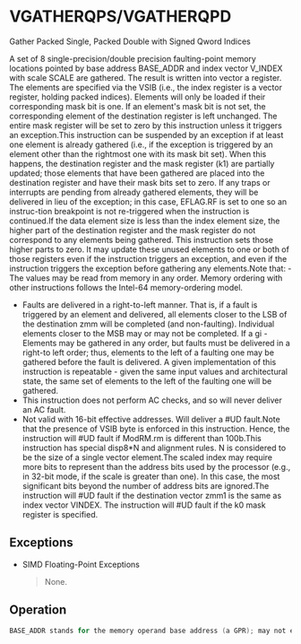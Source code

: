 # VGATHERQPS/VGATHERQPD

Gather Packed Single, Packed Double with Signed Qword Indices

A set of 8 single-precision/double precision faulting-point memory locations pointed by base address BASE_ADDR and index vector V_INDEX with scale SCALE are gathered.
The result is written into vector a register.
The elements are specified via the VSIB (i.e., the index register is a vector register, holding packed indices).
Elements will only be loaded if their corresponding mask bit is one.
If an element's mask bit is not set, the corresponding element of the destination register is left unchanged.
The entire mask register will be set to zero by this instruction unless it triggers an exception.This instruction can be suspended by an exception if at least one element is already gathered (i.e., if the exception is triggered by an element other than the rightmost one with its mask bit set).
When this happens, the destination register and the mask register (k1) are partially updated; those elements that have been gathered are placed into the destination register and have their mask bits set to zero.
If any traps or interrupts are pending from already gathered elements, they will be delivered in lieu of the exception; in this case, EFLAG.RF is set to one so an instruc-tion breakpoint is not re-triggered when the instruction is continued.If the data element size is less than the index element size, the higher part of the destination register and the mask register do not correspond to any elements being gathered.
This instruction sets those higher parts to zero.
It may update these unused elements to one or both of those registers even if the instruction triggers an exception, and even if the instruction triggers the exception before gathering any elements.Note that: - The values may be read from memory in any order.
Memory ordering with other instructions follows the Intel-64 memory-ordering model.
- Faults are delivered in a right-to-left manner.
That is, if a fault is triggered by an element and delivered, all elements closer to the LSB of the destination zmm will be completed (and non-faulting).
Individual elements closer to the MSB may or may not be completed.
If a gi - Elements may be gathered in any order, but faults must be delivered in a right-to left order; thus, elements to the left of a faulting one may be gathered before the fault is delivered.
A given implementation of this instruction is repeatable - given the same input values and architectural state, the same set of elements to the left of the faulting one will be gathered.
- This instruction does not perform AC checks, and so will never deliver an AC fault.
- Not valid with 16-bit effective addresses.
Will deliver a #UD fault.Note that the presence of VSIB byte is enforced in this instruction.
Hence, the instruction will #UD fault if ModRM.rm is different than 100b.This instruction has special disp8*N and alignment rules.
N is considered to be the size of a single vector element.The scaled index may require more bits to represent than the address bits used by the processor (e.g., in 32-bit mode, if the scale is greater than one).
In this case, the most significant bits beyond the number of address bits are ignored.The instruction will #UD fault if the destination vector zmm1 is the same as index vector VINDEX.
The instruction will #UD fault if the k0 mask register is specified.

## Exceptions

- SIMD Floating-Point Exceptions
  > None.

## Operation

```C
BASE_ADDR stands for the memory operand base address (a GPR); may not existVINDEX stands for the memory operand vector of indices (a ZMM register)SCALE stands for the memory operand scalar (1, 2, 4 or 8)DISP is the optional 1 or 4 byte displacementVGATHERQPS (EVEX encoded version)(KL, VL) = (2, 128), (4, 256), (8, 512)FOR j := 0 TO KL-1i := j * 32k := j * 64IF k1[j] OR *no writemask*THEN DEST[i+31:i] := MEM[BASE_ADDR + (VINDEX[k+63:k]) * SCALE + DISP]k1[j] := 0ELSE *DEST[i+31:i] := remains unchanged*FI;ENDFORk1[MAX_KL-1:KL] := 0DEST[MAXVL-1:VL/2] := 0VGATHERQPD (EVEX encoded version)(KL, VL) = (2, 128), (4, 256), (8, 512)FOR j := 0 TO KL-1i := j * 64IF k1[j] OR *no writemask*THEN DEST[i+63:i] := MEM[BASE_ADDR + (VINDEX[i+63:i]) * SCALE + DISP]k1[j] := 0ELSE *DEST[i+63:i] := remains unchanged*FI;ENDFORIntel C/C++ Compiler Intrinsic EquivalentVGATHERQPD __m512d _mm512_i64gather_pd( __m512i vdx, void * base, int scale);VGATHERQPD __m512d _mm512_mask_i64gather_pd(__m512d s, __mmask8 k, __m512i vdx, void * base, int scale);VGATHERQPD __m256d _mm256_mask_i64gather_pd(__m256d s, __mmask8 k, __m256i vdx, void * base, int scale);VGATHERQPD __m128d _mm_mask_i64gather_pd(__m128d s, __mmask8 k, __m128i vdx, void * base, int scale);VGATHERQPS __m256 _mm512_i64gather_ps( __m512i vdx, void * base, int scale);VGATHERQPS __m256 _mm512_mask_i64gather_ps(__m256 s, __mmask16 k, __m512i vdx, void * base, int scale);VGATHERQPS __m128 _mm256_mask_i64gather_ps(__m128 s, __mmask8 k, __m256i vdx, void * base, int scale);VGATHERQPS __m128 _mm_mask_i64gather_ps(__m128 s, __mmask8 k, __m128i vdx, void * base, int scale);
```
